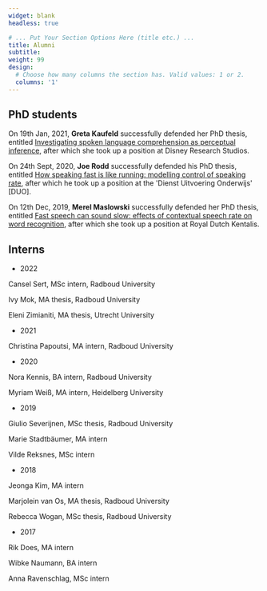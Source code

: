 ```yaml
---
widget: blank
headless: true

# ... Put Your Section Options Here (title etc.) ...
title: Alumni
subtitle: 
weight: 99
design:
  # Choose how many columns the section has. Valid values: 1 or 2.
  columns: '1'
---
```


## PhD students
On 19th Jan, 2021, **Greta Kaufeld** successfully defended her PhD thesis, entitled [Investigating spoken language comprehension as perceptual inference](https://repository.ubn.ru.nl/bitstream/handle/2066/228260/228260.pdf), after which she took up a position at Disney Research Studios.

On 24th Sept, 2020, **Joe Rodd** successfully defended his PhD thesis, entitled [How speaking fast is like running: modelling control of speaking rate](https://pure.mpg.de/rest/items/item_3248326_2/component/file_3248327/content), after which he took up a position at the 'Dienst Uitvoering Onderwijs' [DUO].

On 12th Dec, 2019, **Merel Maslowski** successfully defended her PhD thesis, entitled [Fast speech can sound slow: effects of contextual speech rate on word recognition](https://pure.mpg.de/rest/items/item_3169875_4/component/file_3169876/content), after which she took up a position at Royal Dutch Kentalis.

## Interns
- 2022

Cansel Sert, MSc intern, Radboud University

Ivy Mok, MA thesis, Radboud University

Eleni Zimianiti, MA thesis, Utrecht University

- 2021

Christina Papoutsi, MA intern, Radboud University

- 2020

Nora Kennis, BA intern, Radboud University

Myriam Weiß, MA intern, Heidelberg University

- 2019

Giulio Severijnen, MSc thesis, Radboud University

Marie Stadtbäumer, MA intern

Vilde Reksnes, MSc intern

- 2018

Jeonga Kim, MA intern

Marjolein van Os, MA thesis, Radboud University

Rebecca Wogan, MSc thesis, Radboud University

- 2017

Rik Does, MA intern

Wibke Naumann, BA intern

Anna Ravenschlag, MSc intern
